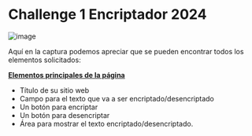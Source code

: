 # Challenge 1 Encriptador 2024
![image](https://github.com/user-attachments/assets/eacf4b37-d370-4c53-b238-8e853e37f2a0)

Aquí en la captura podemos apreciar que se pueden encontrar todos los elementos solicitados:

<u>__Elementos principales de la página__</u>
  
+ Título de su sitio web
+ Campo para el texto que va a ser encriptado/desencriptado
+ Un botón para encriptar
+ Un botón para desencriptar
+ Área para mostrar el texto encriptado/desencriptado.
